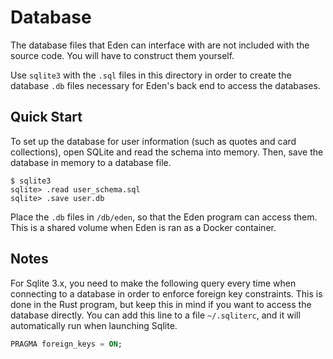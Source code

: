 # Database

The database files that Eden can interface with are not included with the source code. You will have to construct them yourself.

Use `sqlite3` with the `.sql` files in this directory in order to create the database `.db` files necessary for Eden's back end to access the databases.

## Quick Start

To set up the database for user information (such as quotes and card collections), open SQLite and read the schema into memory. Then, save the 
database in memory to a database file.
```
$ sqlite3
sqlite> .read user_schema.sql
sqlite> .save user.db
```
Place the `.db` files in `/db/eden`, so that the Eden program can access them. This is a shared volume when Eden is ran as a Docker container.

## Notes

For Sqlite 3.x, you need to make the following query every time when connecting to a database in order to enforce foreign key constraints. This is done in the Rust program, but keep this in mind if you want to access the database directly. You can add this line to a file `~/.sqliterc`, and it will automatically run when launching Sqlite.
```sql
PRAGMA foreign_keys = ON;
```